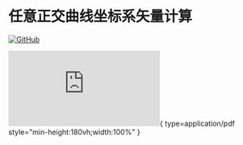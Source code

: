 # 任意正交曲线坐标系矢量计算


[![GitHub](https://img.shields.io/badge/GitHub-Repo-blue?logo=github)](https://github.com/ymma98/OVA)

![](https://github.com/ymma98/OVA/blob/main/report.pdf){ type=application/pdf style="min-height:180vh;width:100%" }
<!--stackedit_data:
eyJoaXN0b3J5IjpbLTExNjE2NTI0ODFdfQ==
-->